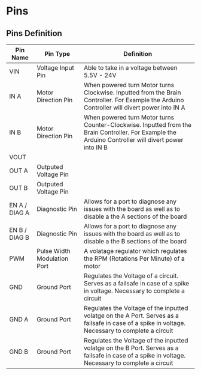 # Pins

## Pins Definition
 
| Pin Name |  Pin Type | Definition |
| -------- | --------- | ---------- |
| VIN | Voltage Input Pin | Able to take in a voltage between 5.5V - 24V|
| IN A | Motor Direction Pin | When powered turn Motor turns Clockwise. Inputted from the Brain Controller. For Example the Arduino Controller will divert power into IN A|
| IN B | Motor Direction Pin | When powered turn Motor turns Counter-Clockwise. Inputted from the Brain Controller. For Example the Arduino Controller will divert power into IN B|
| VOUT | | |
| OUT A | Outputed Voltage Pin | |
| OUT B | Outputed Voltage Pin | | 
| EN A / DIAG A | Diagnostic Pin | Allows for a port to diagnose any issues with the board as well as to disable a the A sections of the board|
| EN B / DIAG B | Diagnostic Pin | Allows for a port to diagnose any issues with the board as well as to disable a the B sections of the board|
| PWM | Pulse Width Modulation Port| A volatage regulator which regulates the RPM (Rotations Per Minute) of a motor|
| GND | Ground Port | Regulates the Voltage of a circuit. Serves as a failsafe in case of a spike in voltage. Necessary to complete a circuit|
| GND A | Ground Port | Regulates the Voltage of the inputted volatge on the A Port. Serves as a failsafe in case of a spike in voltage. Necessary to complete a circuit|
| GND B | Ground Port | Regulates the Voltage of the inputted volatge on the B Port. Serves as a failsafe in case of a spike in voltage. Necessary to complete a circuit|
